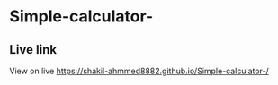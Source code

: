 # Simple-calculator-
## Live link 
View on live https://shakil-ahmmed8882.github.io/Simple-calculator-/
